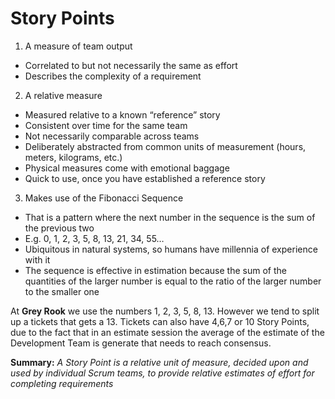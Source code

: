 # Story Points
1. A measure of team output
* Correlated to but not necessarily the same as effort
* Describes the complexity of a requirement
2. A relative measure 
* Measured relative to a known “reference” story
* Consistent over time for the same team
* Not necessarily comparable across teams
* Deliberately abstracted from common units of measurement 
(hours, meters, kilograms, etc.)
* Physical measures come with emotional baggage
* Quick to use, once you have established a reference story 
3. Makes use of the Fibonacci Sequence 
* That is a pattern where the next number in the sequence is the sum 
of the previous two
* E.g. 0, 1, 2, 3, 5, 8, 13, 21, 34, 55…
* Ubiquitous in natural systems, so humans have millennia of experience with it
* The sequence is effective in estimation because the sum of the quantities of 
the larger number is equal to the ratio of the larger number to the smaller one

At **Grey Rook** we use the numbers 1, 2, 3, 5, 8, 13. 
However we tend to split up a tickets that gets a 13.
Tickets can also have 4,6,7 or 10 Story Points, due to the fact that 
in an estimate session the average of the estimate of the Development Team is 
generate that needs to reach consensus.

**Summary:** *A Story Point is a relative unit of measure, decided upon and used*
*by individual Scrum teams, to provide relative estimates of effort*
*for completing requirements*
